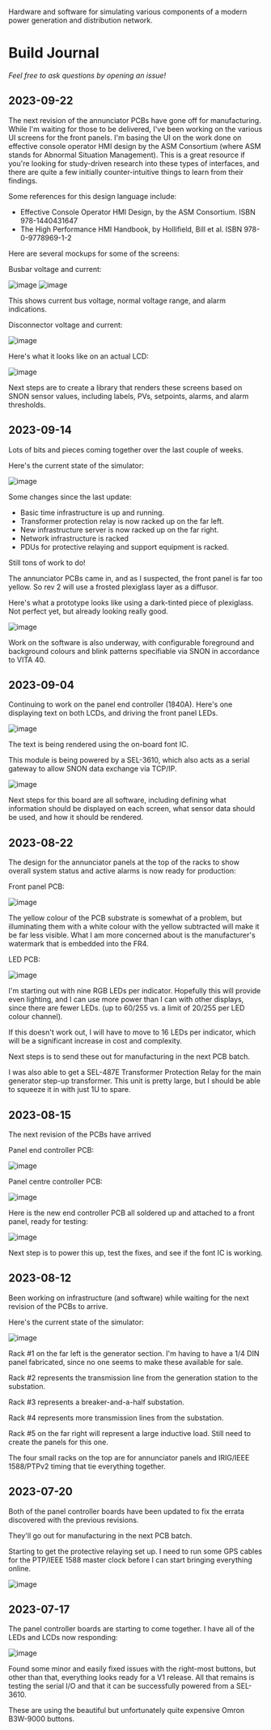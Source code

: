 Hardware and software for simulating various components of a modern power generation and distribution network.

# Build Journal

_Feel free to ask questions by opening an issue!_

## 2023-09-22

The next revision of the annunciator PCBs have gone off for manufacturing. While I'm waiting for those to be delivered, I've been working on the various UI screens for the front panels. I'm basing the UI on the work done on effective console operator HMI design by the ASM Consortium (where ASM stands for Abnormal Situation Management). This is a great resource if you're looking for study-driven research into these types of interfaces, and there are quite a few initially counter-intuitive things to learn from their findings.

Some references for this design language include:

* Effective Console Operator HMI Design, by the ASM Consortium. ISBN 978-1440431647
* The High Performance HMI Handbook, by Hollifield, Bill et al. ISBN 978-0-9778969-1-2

Here are several mockups for some of the screens:

Busbar voltage and current:

![image](https://github.com/dslik/powersim/assets/5757591/1bd84715-c0c9-4f59-ae7b-addbd6195856) ![image](https://github.com/dslik/powersim/assets/5757591/d43b8150-dedc-45ba-99d3-69f829ededdf)

This shows current bus voltage, normal voltage range, and alarm indications.

Disconnector voltage and current:

![image](https://github.com/dslik/powersim/assets/5757591/6509dfd3-c330-4180-ac09-c29f5b39e826)

Here's what it looks like on an actual LCD:

![image](https://github.com/dslik/powersim/assets/5757591/70d291aa-cf89-4099-94d4-4e3d373cca7d)


Next steps are to create a library that renders these screens based on SNON sensor values, including labels, PVs, setpoints, alarms, and alarm thresholds.

## 2023-09-14

Lots of bits and pieces coming together over the last couple of weeks.

Here's the current state of the simulator:

![image](https://github.com/dslik/powersim/assets/5757591/8e83007b-a742-45e0-a90e-a609191e5ef0)

Some changes since the last update:

* Basic time infrastructure is up and running. 
* Transformer protection relay is now racked up on the far left.
* New infrastructure server is now racked up on the far right.
* Network infrastructure is racked
* PDUs for protective relaying and support equipment is racked.

Still tons of work to do!

The annunciator PCBs came in, and as I suspected, the front panel is far too yellow. So rev 2 will use a frosted plexiglass layer as a diffusor.

Here's what a prototype looks like using a dark-tinted piece of plexiglass. Not perfect yet, but already looking really good.

![image](https://github.com/dslik/powersim/assets/5757591/f4a669b0-72e5-4089-bce4-fa2e29d45c2a)

Work on the software is also underway, with configurable foreground and background colours and blink patterns specifiable via SNON in accordance to VITA 40.

## 2023-09-04

Continuing to work on the panel end controller (1840A). Here's one displaying text on both LCDs, and driving the front panel LEDs. 

![image](https://github.com/dslik/powersim/assets/5757591/323b020a-1462-441e-bc31-fbd78668d20f)

The text is being rendered using the on-board font IC.

This module is being powered by a SEL-3610, which also acts as a serial gateway to allow SNON data exchange via TCP/IP.

![image](https://github.com/dslik/powersim/assets/5757591/55d5eb0f-c5f3-43cf-af5e-aea9adef7ac2)

Next steps for this board are all software, including defining what information should be displayed on each screen, what sensor data should be used, and how it should be rendered.

## 2023-08-22

The design for the annunciator panels at the top of the racks to show overall system status and active alarms is now ready for production:

Front panel PCB:

![image](https://github.com/dslik/powersim/assets/5757591/668561f4-d959-44cf-bca3-b16e6dda0a6d)

The yellow colour of the PCB substrate is somewhat of a problem, but illuminating them with a white colour with the yellow subtracted will make it be far less visible. What I am more concerned about is the manufacturer's watermark that is embedded into the FR4.

LED PCB:

![image](https://github.com/dslik/powersim/assets/5757591/0c31afb7-780b-46b9-bf65-76e7f4b9b3ae)

I'm starting out with nine RGB LEDs per indicator. Hopefully this will provide even lighting, and I can use more power than I can with other displays, since there are fewer LEDs. (up to 60/255 vs. a limit of 20/255 per LED colour channel).

If this doesn't work out, I will have to move to 16 LEDs per indicator, which will be a significant increase in cost and complexity.

Next steps is to send these out for manufacturing in the next PCB batch.

I was also able to get a SEL-487E Transformer Protection Relay for the main generator step-up transformer. This unit is pretty large, but I should be able to squeeze it in with just 1U to spare.

## 2023-08-15

The next revision of the PCBs have arrived

Panel end controller PCB:

![image](https://github.com/dslik/powersim/assets/5757591/8c1fbac7-dbb6-4ea1-ab5b-420603c39a34)

Panel centre controller PCB:

![image](https://github.com/dslik/powersim/assets/5757591/b12e94ab-f0db-4377-bd29-69e822a23317)

Here is the new end controller PCB all soldered up and attached to a front panel, ready for testing:

![image](https://github.com/dslik/powersim/assets/5757591/73eeef43-beab-40d7-a30b-3cd2e281e661)

Next step is to power this up, test the fixes, and see if the font IC is working.

## 2023-08-12

Been working on infrastructure (and software) while waiting for the next revision of the PCBs to arrive.

Here's the current state of the simulator:

![image](https://github.com/dslik/powersim/assets/5757591/aa8759cd-ccf7-462d-91af-00e99b720ef6)

Rack #1 on the far left is the generator section. I'm having to have a 1/4 DIN panel fabricated, since no one seems to make these available for sale.

Rack #2 represents the transmission line from the generation station to the substation.

Rack #3 represents a breaker-and-a-half substation.

Rack #4 represents more transmission lines from the substation.

Rack #5 on the far right will represent a large inductive load. Still need to create the panels for this one.

The four small racks on the top are for annunciator panels and IRIG/IEEE 1588/PTPv2 timing that tie everything together. 

## 2023-07-20

Both of the panel controller boards have been updated to fix the errata discovered with the previous revisions.

They'll go out for manufacturing in the next PCB batch.

Starting to get the protective relaying set up. I need to run some GPS cables for the PTP/IEEE 1588 master clock before I can start bringing everything online.

![image](https://github.com/dslik/powersim/assets/5757591/801d1c65-0a91-4d91-a07e-694834601baf)

## 2023-07-17

The panel controller boards are starting to come together. I have all of the LEDs and LCDs now responding:

![image](https://github.com/dslik/powersim/assets/5757591/8db1bc7a-96b4-4451-ba80-d3ea0a24ed4e)

Found some minor and easily fixed issues with the right-most buttons, but other than that, everything looks ready for a V1 release. All that remains is testing the serial I/O and that it can be successfully powered from a SEL-3610.

These are using the beautiful but unfortunately quite expensive Omron B3W-9000 buttons.
